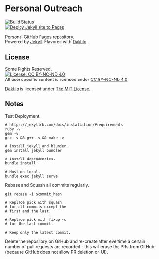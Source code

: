 Personal Outreach
=================

[![Build Status](https://travis-ci.com/pawanmsr/pawanmsr.github.io.svg?branch=main)](https://travis-ci.com/pawanmsr/pawanmsr.github.io)  
[![Deploy Jekyll site to Pages](https://github.com/pawanmsr/pawanmsr.github.io/actions/workflows/jekyll.yml/badge.svg?branch=main)](https://github.com/pawanmsr/pawanmsr.github.io/actions/workflows/jekyll.yml)  

Personal GitHub Pages repository.  
Powered by [Jekyll](https://github.com/jekyll/jekyll). Flavored with [Daktilo](https://github.com/kronik3r/daktilo).

License
-------

Some Rights Reserved.  
[![License: CC BY-NC-ND 4.0](https://img.shields.io/badge/License-CC%20BY--NC--ND%204.0-lightgrey.svg)](https://creativecommons.org/licenses/by-nc-nd/4.0/)  
All user specific content is licensed under [CC BY-NC-ND 4.0](https://creativecommons.org/licenses/by-nc-nd/4.0/)

[Daktilo](https://github.com/kronik3r/daktilo) is licensed under [The MIT License.](https://opensource.org/licenses/MIT)

Notes
-----

Test Deployment.

```shell
# https://jekyllrb.com/docs/installation/#requirements
ruby -v
gem -v
gcc -v && g++ -v && make -v

# Install jekyll and blunder.
gem install jekyll bundler

# Install dependencies.
bundle install

# Host on local.
bundle exec jekyll serve
```

Rebase and Squash all commits regularly.

```shell
git rebase -i $commit_hash

# Replace pick with squash
# for all commits except the
# first and the last.

# Replace pick with fixup -c
# for the last commit.

# Keep only the latest commit.

```
 
Delete the repository on GitHub and re-create after evertime a certain number of pull requests are recorded - this will erase the PRs from GitHub (because GitHub does not allow PR deletion on UI).  
